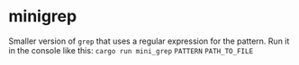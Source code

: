 # minigrep

Smaller version of `grep` that uses a regular expression for the pattern. Run it in the console like this: `cargo run mini_grep` `PATTERN` `PATH_TO_FILE`
